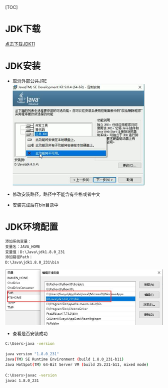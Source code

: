 [TOC]

# JDK下载

[点击下载JDK11](https://www.oracle.com/java/technologies/javase-jdk11-downloads.html)

# JDK安装

- 取消外部公共JRE
![](./images/02安装jdk.jpg)

- 修改安装路径，路径中不能含有空格或者中文
- 安装完成后在bin目录中

# JDK环境配置

```bash
添加系统变量：
变量名：JAVA_HOME
变量值：D:\Java\jdk1.8.0_231
添加路径Path：
D:\Java\jdk1.8.0_231\bin
```

![](./images/03环境配置.jpg)

- 查看是否安装成功

```bash
C:\Users>java -version

java version "1.8.0_231"
Java(TM) SE Runtime Environment (build 1.8.0_231-b11)
Java HotSpot(TM) 64-Bit Server VM (build 25.231-b11, mixed mode)

C:\Users>javac -version
javac 1.8.0_231
```